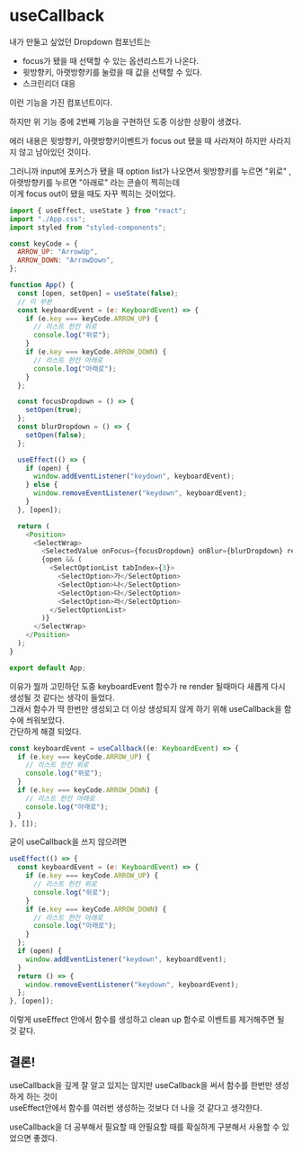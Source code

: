 # useCallback

내가 만둘고 싶었던 Dropdown 컴포넌트는

- focus가 됐을 때 선택할 수 있는 옵션리스트가 나온다.
- 윗방향키, 아랫방향키를 눌렀을 때 값을 선택할 수 있다.
- 스크린리더 대응

이런 기능을 가진 컴포넌트이다.

하지만 위 기능 중에 2번째 기능을 구현하던 도중 이상한 상황이 생겼다.

에러 내용은 윗방향키, 아랫방향키이벤트가 focus out 됐을 때 사라져야 하지만 사라지지 않고 남아있던 것이다.

그러니까 input에 포커스가 됐을 때 option list가 나오면서 윗방향키를 누르면 "위로" , 아랫방향키를 누르면 "아래로" 라는 콘솔이 찍히는데  
이게 focus out이 됐을 때도 자꾸 찍히는 것이었다.

```javascript
import { useEffect, useState } from "react";
import "./App.css";
import styled from "styled-components";

const keyCode = {
  ARROW_UP: "ArrowUp",
  ARROW_DOWN: "ArrowDown",
};

function App() {
  const [open, setOpen] = useState(false);
  // 이 부분
  const keyboardEvent = (e: KeyboardEvent) => {
    if (e.key === keyCode.ARROW_UP) {
      // 리스트 한칸 위로
      console.log("위로");
    }
    if (e.key === keyCode.ARROW_DOWN) {
      // 리스트 한칸 아래로
      console.log("아래로");
    }
  };

  const focusDropdown = () => {
    setOpen(true);
  };
  const blurDropdown = () => {
    setOpen(false);
  };

  useEffect(() => {
    if (open) {
      window.addEventListener("keydown", keyboardEvent);
    } else {
      window.removeEventListener("keydown", keyboardEvent);
    }
  }, [open]);

  return (
    <Position>
      <SelectWrap>
        <SelectedValue onFocus={focusDropdown} onBlur={blurDropdown} readOnly />
        {open && (
          <SelectOptionList tabIndex={3}>
            <SelectOption>가</SelectOption>
            <SelectOption>나</SelectOption>
            <SelectOption>다</SelectOption>
            <SelectOption>라</SelectOption>
          </SelectOptionList>
        )}
      </SelectWrap>
    </Position>
  );
}

export default App;
```

이유가 뭘까 고민하던 도중 keyboardEvent 함수가 re render 될때마다 새롭게 다시 생성될 것 같다는 생각이 들었다.  
그래서 함수가 딱 한번만 생성되고 더 이상 생성되지 않게 하기 위해 useCallback을 함수에 씌워보았다.   
간단하게 해결 되었다.

```javascript
const keyboardEvent = useCallback((e: KeyboardEvent) => {
  if (e.key === keyCode.ARROW_UP) {
    // 리스트 한칸 위로
    console.log("위로");
  }
  if (e.key === keyCode.ARROW_DOWN) {
    // 리스트 한칸 아래로
    console.log("아래로");
  }
}, []);
```

굳이 useCallback을 쓰지 않으려면

```javascript
useEffect(() => {
  const keyboardEvent = (e: KeyboardEvent) => {
    if (e.key === keyCode.ARROW_UP) {
      // 리스트 한칸 위로
      console.log("위로");
    }
    if (e.key === keyCode.ARROW_DOWN) {
      // 리스트 한칸 아래로
      console.log("아래로");
    }
  };
  if (open) {
    window.addEventListener("keydown", keyboardEvent);
  }
  return () => {
    window.removeEventListener("keydown", keyboardEvent);
  };
}, [open]);
```

이렇게 useEffect 안에서 함수를 생성하고 clean up 함수로 이벤트를 제거해주면 될 것 같다.

## 결론!

useCallback을 깊게 잘 알고 있지는 않지만 useCallback을 써서 함수를 한번만 생성하게 하는 것이  
useEffect안에서 함수를 여러번 생성하는 것보다 더 나을 것 같다고 생각한다.

useCallback을 더 공부해서 필요할 때 안필요할 때를 확실하게 구분해서 사용할 수 있었으면 좋겠다.
